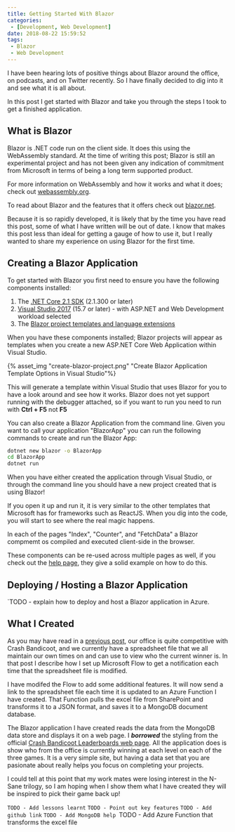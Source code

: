 ```yaml
---
title: Getting Started With Blazor
categories:
 - [Development, Web Development]
date: 2018-08-22 15:59:52
tags:
 - Blazor
 - Web Development
---
```


I have been hearing lots of positive things about Blazor around the office, on podcasts, and on Twitter recently. So I have finally decided to dig into it and see what it is all about.

In this post I get started with Blazor and take you through the steps I took to get a finished application.
<!-- more --> 

## What is Blazor

Blazor is .NET code run on the client side. It does this using the WebAssembly standard. At the time of writing this post; Blazor is still an experimental project and has not been given any indication of commitment from Microsoft in terms of being a long term supported product.

For more information on WebAssembly and how it works and what it does; check out [webassembly.org](https://webassembly.org/).

To read about Blazor and the features that it offers check out [blazor.net](https://blazor.net/).

Because it is so rapidly developed, it is likely that by the time you have read this post, some of what I have written will be out of date. I know that makes this post less than ideal for getting a gauge of how to use it, but I really wanted to share my experience on using Blazor for the first time.

## Creating a Blazor Application

To get started with Blazor you first need to ensure you have the following components installed:

1. The [.NET Core 2.1 SDK](https://go.microsoft.com/fwlink/?linkid=873092) (2.1.300 or later)
1. [Visual Studio 2017](https://go.microsoft.com/fwlink/?linkid=873093) (15.7 or later) - with ASP.NET and Web Development workload selected
1. The [Blazor project templates and language extensions](https://go.microsoft.com/fwlink/?linkid=870389)

When you have these components installed; Blazor projects will appear as templates when you create a new ASP.NET Core Web Application within Visual Studio.

{% asset_img "create-blazor-project.png" "Create Blazor Application Template Options in Visual Studio"%}

This will generate a template within Visual Studio that uses Blazor for you to have a look around and see how it works. Blazor does not yet support running with the debugger attached, so if you want to run you need to run with **Ctrl + F5** not **F5**

You can also create a Blazor Application from the command line. Given you want to call your application "BlazorApp" you can run the following commands to create and run the Blazor App:

```cmd
dotnet new blazor -o BlazorApp
cd BlazorApp
dotnet run
```

When you have either created the application through Visual Studio, or through the command line you should have a new project created that is using Blazor!

If you open it up and run it, it is very similar to the other templates that Microsoft has for frameworks such as ReactJS. When you dig into the code, you will start to see where the real magic happens.

In each of the pages "Index", "Counter", and "FetchData" a Blazor compmemt os compiled and executed client-side in the browser.

These components can be re-used across multiple pages as well, if you check out the [help page](https://blazor.net/docs/tutorials/build-your-first-blazor-app.html#build-components), they give a solid example on how to do this.

## Deploying / Hosting a Blazor Application

`TODO - explain how to deploy and host a Blazor application in Azure.

## What I Created

As you may have read in a [previous post](https://coombes.nz/blog/using-microsoft-flow/), our office is quite competitive with Crash Bandicoot, and we currently have a spreadsheet file that we all maintain our own times on and can use to view who the current winner is. In that post I describe how I set up Microsoft Flow to get a notification each time that the spreadsheet file is modified.

I have modifed the Flow to add some additional features. It will now send a link to the spreadsheet file each time it is updated to an Azure Function I have created. That Function pulls the excel file from SharePoint and transforms it to a JSON format, and saves it to a MongoDB document database.

The Blazor application I have created reads the data from the MongoDB data store and displays it on a web page. I ***borrowed*** the styling from the official [Crash Bandicoot Leaderboards web page](https://www.crashbandicoot.com/leaderboards). All the application does is show who from the office is currently winning at each level on each of the three games. It is a very simple site, but having a data set that you are pasionate about really helps you focus on completing your projects.

I could tell at this point that my work mates were losing interest in the N-Sane trilogy, so I am hoping when I show them what I have created they will be inspired to pick their game back up!

`TODO - Add lessons learnt`
`TODO - Point out key features`
`TODO - Add github link`
`TODO - Add MongoDB help
`TODO - Add Azure Function that transforms the excel file